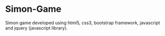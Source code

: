 # Simon-Game
Simon game developed using html5, css3, bootstrap framework, javascript and jquery (javascript library).
